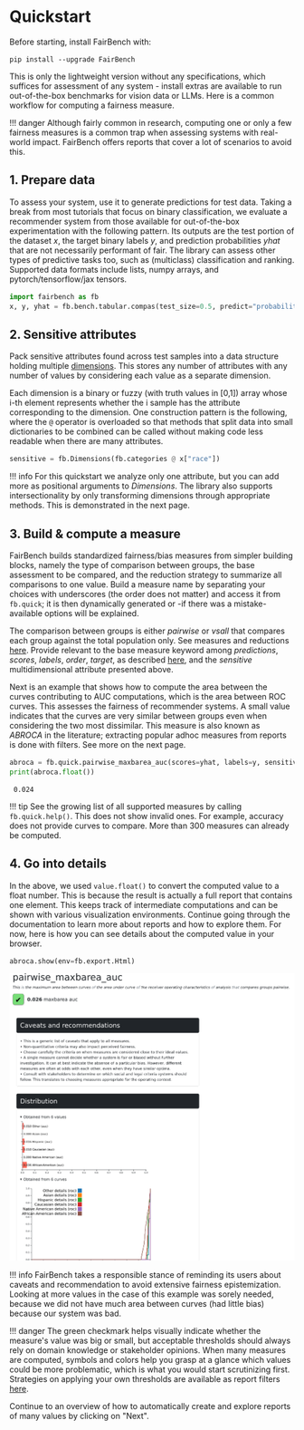 # Quickstart

Before starting, install FairBench with:

```shell
pip install --upgrade FairBench
```

This is only the lightweight version without any specifications,
which suffices for assessment of any system - install extras are
available to run out-of-the-box benchmarks for vision data or LLMs.
Here is a common workflow for computing a fairness measure.

!!! danger
    Although fairly common in research, computing one
    or only a few fairness measures is a common trap when assessing
    systems with real-world impact. 
    FairBench offers reports that cover a lot of scenarios to avoid this.

## 1. Prepare data

To assess your system, use it to generate predictions for test data.
Taking a break from most tutorials that focus on binary classification, 
we evaluate a recommender system from those available for out-of-the-box
experimentation with the following pattern. Its outputs are the test portion of the dataset *x*, 
the target binary labels *y*, and prediction probabilities *yhat* that are
not necessarily performant of fair.
The library can assess other types of predictive tasks too, such as (multiclass) classification
and ranking.
Supported data formats include lists, numpy arrays, 
and pytorch/tensorflow/jax tensors.

```python
import fairbench as fb
x, y, yhat = fb.bench.tabular.compas(test_size=0.5, predict="probabilities")
```

## 2. Sensitive attributes

Pack sensitive attributes found across test samples
into a data structure holding multiple [dimensions](documentation/dimensions.md).
This stores any number of attributes with any number of values
by considering each value as a separate dimension.

Each dimension is a binary or fuzzy (with truth values in [0,1]) array
whose i-th element represents whether the i sample has the attribute
corresponding to the dimension. 
One construction pattern is the following, where the
`@` operator is overloaded so that
methods that split data into small dictionaries to be combined
can be called without making code less readable when there are many attributes.

```python
sensitive = fb.Dimensions(fb.categories @ x["race"])
```

!!! info
    For this quickstart we analyze only one attribute, but you can add
    more as positional arguments to *Dimensions*. The library also
    supports intersectionality by only transforming dimensions through
    appropriate methods. This is demonstrated in the next page.

## 3. Build & compute a measure

FairBench builds standardized fairness/bias measures from simpler building blocks, namely the type
of comparison between groups, the base assessment to be compared, 
and the reduction strategy to summarize all comparisons
to one value. Build a measure name by separating your choices 
with underscores (the order does not matter)
and access it from `fb.quick`; it is then dynamically generated or 
-if there was a mistake- available options will be explained.

The comparison between groups is either *pairwise* or *vsall* that compares each group
against the total population only. See measures and reductions [here](material/api.md).
Provide relevant to the base measure keyword among 
*predictions*, *scores*, *labels*, *order*, *target*, as described 
[here](documentation/reports.md), and the *sensitive* multidimensional attribute
presented above. 

Next is an example that shows how to compute the area between the curves contributing
to AUC computations, which is the area between ROC curves. This assesses the fairness
of recommender systems. A small value indicates that the curves are very similar between
groups even when considering the two most dissimilar. This measure is also known as 
*ABROCA* in the literature; extracting popular adhoc measures from reports
is done with filters. See more on the next page.

```python
abroca = fb.quick.pairwise_maxbarea_auc(scores=yhat, labels=y, sensitive=sensitive)
print(abroca.float())
```

```text
 0.024
```

!!! tip
    See the growing list of all supported measures by calling `fb.quick.help()`.
    This does not show invalid ones. For example, accuracy does not provide curves
    to compare. More than 300 measures can already be computed.


## 4. Go into details

In the above, we used `value.float()` to convert the computed value to a float number.
This is because the result is actually a full report that contains one element. 
This keeps track of intermediate computations and can be shown with 
various visualization environments.
Continue going through the documentation to learn more about reports and how to explore
them. For now, here is how you can see details about the computed value in your
browser. 


```python
abroca.show(env=fb.export.Html)
```

![onevalue](onevalue.png)


!!! info
    FairBench takes a responsible stance of reminding its users about
    caveats and recommendation to avoid extensive fairness epistemization.
    Looking at more values in the case of this example was
    sorely needed, because we did not have much area between curves 
    (had little bias) because our system was bad.

!!! danger
    The green checkmark helps visually indicate whether the 
    measure's value was big or small, but acceptable thresholds should 
    always rely on domain knowledge or stakeholder opinions. When many measures
    are computed, symbols and colors help you grasp at a glance which values 
    could be more problematic, which is what you would start scrutinizing first. 
    Strategies on applying your own thresholds are available 
    as report filters [here](material/filters.md).
    
Continue to an overview of how to automatically 
create and explore reports of many values by clicking on "Next".